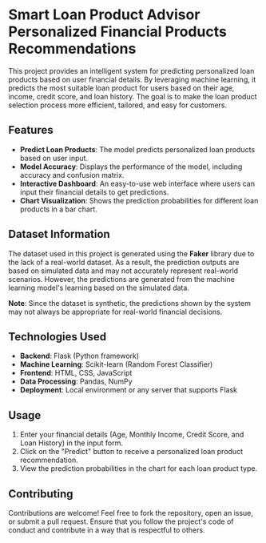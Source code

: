 # Smart Loan Product Advisor Personalized Financial Products Recommendations

This project provides an intelligent system for predicting personalized loan products based on user financial details. By leveraging machine learning, it predicts the most suitable loan product for users based on their age, income, credit score, and loan history. The goal is to make the loan product selection process more efficient, tailored, and easy for customers.

## Features
- **Predict Loan Products**: The model predicts personalized loan products based on user input.
- **Model Accuracy**: Displays the performance of the model, including accuracy and confusion matrix.
- **Interactive Dashboard**: An easy-to-use web interface where users can input their financial details to get predictions.
- **Chart Visualization**: Shows the prediction probabilities for different loan products in a bar chart.

## Dataset Information
The dataset used in this project is generated using the **Faker** library due to the lack of a real-world dataset. As a result, the prediction outputs are based on simulated data and may not accurately represent real-world scenarios. However, the predictions are generated from the machine learning model's learning based on the simulated data.

**Note**: Since the dataset is synthetic, the predictions shown by the system may not always be appropriate for real-world financial decisions. 

## Technologies Used
- **Backend**: Flask (Python framework)
- **Machine Learning**: Scikit-learn (Random Forest Classifier)
- **Frontend**: HTML, CSS, JavaScript 
- **Data Processing**: Pandas, NumPy
- **Deployment**: Local environment or any server that supports Flask

## Usage

1. Enter your financial details (Age, Monthly Income, Credit Score, and Loan History) in the input form.
2. Click on the "Predict" button to receive a personalized loan product recommendation.
3. View the prediction probabilities in the chart for each loan product type.

## Contributing

Contributions are welcome! Feel free to fork the repository, open an issue, or submit a pull request. Ensure that you follow the project's code of conduct and contribute in a way that is respectful to others.



